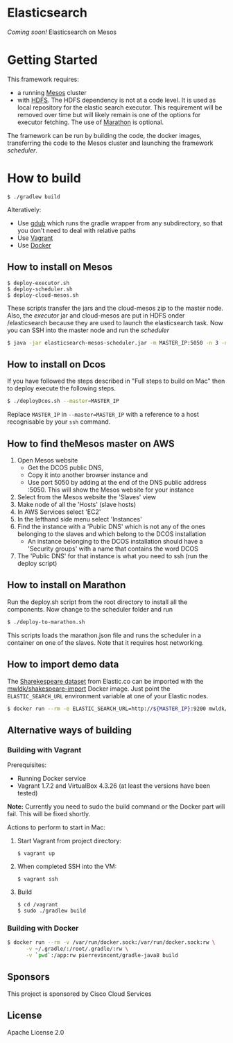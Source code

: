 # Elasticsearch
*Coming soon!* Elasticsearch on Mesos

# Getting Started

This framework requires:
* a running [Mesos](http://mesos.apache.org) cluster
* with <a href="https://hadoop.apache.org/docs/r1.2.1/hdfs_user_guide.html">HDFS</a>.  The HDFS dependency is not at a code level.  It is used as  local repository for the elastic search executor.  This requirement will be removed over time but will likely remain is one of the options for executor fetching.
The use of <a href="https://github.com/mesosphere/marathon">Marathon</a> is optional.

The framework can be run by building the code, the docker images, transferring the code to the Mesos cluster and
launching the framework _scheduler_.

# How to build
```
$ ./gradlew build
```

Alteratively:
* Use [gdub](https://github.com/dougborg/gdub) which runs the gradle wrapper from any subdirectory, so that you don't need to deal with relative paths
* Use [Vagrant](#building-with-vagrant)
* Use [Docker](#building-with-docker)

## How to install on Mesos

```
$ deploy-executor.sh
$ deploy-scheduler.sh
$ deploy-cloud-mesos.sh
```
These scripts transfer the jars and the cloud-mesos zip to the master node. Also, the <i>executor</i> jar and 
cloud-mesos are put in HDFS onder /elasticsearch because they are used to launch the elasticsearch task. Now you can SSH
into the master node and run the <i>scheduler</i>

```bash
$ java -jar elasticsearch-mesos-scheduler.jar -m MASTER_IP:5050 -n 3 -nn MASTER_IP:8020
```

## How to install on Dcos

If you have followed the steps described in "Full steps to build on Mac" then  to deploy execute the following steps.

```bash
$ ./deployDcos.sh --master=MASTER_IP
```

Replace `MASTER_IP` in `--master=MASTER_IP` with a reference to a host recognisable by your `ssh` command.

## How to find theMesos master on AWS

1. Open Mesos website
	* Get the DCOS public DNS, 
	* Copy it into another browser instance and
	* Use port 5050 by adding at the end of the DNS public address :5050.
This will show the Mesos website for your instance
1. Select from the Mesos website the 'Slaves' view
1. Make node of all the 'Hosts' (slave hosts)
1. In AWS Services select 'EC2'
1. In the lefthand side menu select 'Instances'
1. Find the instance with a 'Public DNS' which is not any of the ones belonging to the slaves and which belong to the DCOS installation
	*  An instance belonging to the DCOS installation should have a 'Security groups' with a name that contains the word DCOS
1.  The 'Public DNS' for that instance is what you need to ssh (run the deploy script)

## How to install on Marathon

Run the deploy.sh script from the root directory to install all the components. Now change to the scheduler folder and run 

```bash
$ ./deploy-to-marathon.sh 
```

This scripts loads the marathon.json file and runs the scheduler in a container on one of the slaves. Note that it 
requires host networking.

## How to import demo data

The [Sharekespeare dataset](http://www.elastic.co/guide/en/kibana/3.0/import-some-data.html) from Elastic.co can be
imported with the [mwldk/shakespeare-import](https://registry.hub.docker.com/u/mwldk/shakespeare-import/) Docker image.
Just point the `ELASTIC_SEARCH_URL` environment variable at one of your Elastic nodes.

```bash
$ docker run --rm -e ELASTIC_SEARCH_URL=http://${MASTER_IP}:9200 mwldk/shakespeare-import
```
## Alternative ways of building
### Building with Vagrant

Prerequisites:
* Running Docker service
* Vagrant 1.7.2 and VirtualBox 4.3.26 (at least the versions have been tested)

**Note:** Currently you need to sudo the build command or the Docker part will fail. This will be fixed shortly.

Actions to perform to start in Mac:

1. Start Vagrant from project directory:
    ```
    $ vagrant up
    ```
1. When completed SSH into the VM:
    ```
    $ vagrant ssh
    ```
1. Build 
    ```
    $ cd /vagrant
    $ sudo ./gradlew build
    ```

### Building with Docker
```bash
$ docker run --rm -v /var/run/docker.sock:/var/run/docker.sock:rw \
      -v ~/.gradle/:/root/.gradle/:rw \
      -v `pwd`:/app:rw pierrevincent/gradle-java8 build
```

## Sponsors
This project is sponsored by Cisco Cloud Services

## License
Apache License 2.0
